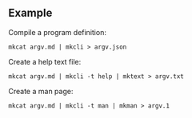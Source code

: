 ## Example

Compile a program definition:

```shell
mkcat argv.md | mkcli > argv.json
```

Create a help text file:

```shell
mkcat argv.md | mkcli -t help | mktext > argv.txt
```

Create a man page:

```shell
mkcat argv.md | mkcli -t man | mkman > argv.1
```

